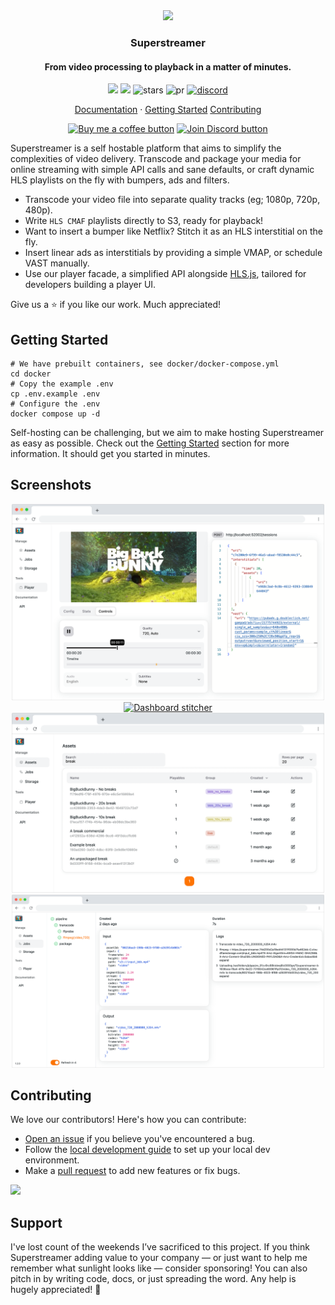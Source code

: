 <div align="center">
  <img src="./public/logo-mascotte.png" width="140" />

  <h3>Superstreamer</h3>
  <h4>From video processing to playback in a matter of minutes.</h4>
  
  <p align="center">
    <img src="https://img.shields.io/github/license/matvp91/superstreamer?v=1">
    <img src="https://img.shields.io/github/last-commit/matvp91/superstreamer?v=1">
    <img src="https://img.shields.io/github/stars/matvp91/superstreamer?v=1" alt="stars">
    <img src="https://img.shields.io/badge/PR's-welcome-0437F2" alt="pr">
    <a href="https://discord.gg/4hXgz9EsF4">
      <img src="https://img.shields.io/discord/1290252589522223166?v=1" alt="discord">
    </a>
  </p>

  <p align="center">
    <a href="https://superstreamer.xyz">Documentation</a> · 
    <a href="https://superstreamer.xyz/guide/getting-started.html">Getting Started</a>
    <a href="#contributing">Contributing</a>
  </p>

[<img src="./public/button-buy-me-a-coffee.png" width="150" alt="Buy me a coffee button"/>](https://www.buymeacoffee.com/matvp91)
[<img src="./public/button-join-discord.png" width="136" alt="Join Discord button"/>](https://discord.gg/4hXgz9EsF4)

</div>

Superstreamer is a self hostable platform that aims to simplify the complexities of video delivery. Transcode and package your media for online streaming with simple API calls and sane defaults, or craft dynamic HLS playlists on the fly with bumpers, ads and filters.

- Transcode your video file into separate quality tracks (eg; 1080p, 720p, 480p).
- Write `HLS CMAF` playlists directly to S3, ready for playback!
- Want to insert a bumper like Netflix? Stitch it as an HLS interstitial on the fly.
- Insert linear ads as interstitials by providing a simple VMAP, or schedule VAST manually.
- Use our player facade, a simplified API alongside [HLS.js](https://github.com/video-dev/hls.js), tailored for developers building a player UI.

Give us a ⭐ if you like our work. Much appreciated!

## Getting Started

```shell
# We have prebuilt containers, see docker/docker-compose.yml
cd docker
# Copy the example .env
cp .env.example .env
# Configure the .env
docker compose up -d
```

Self-hosting can be challenging, but we aim to make hosting Superstreamer as easy as possible. Check out the [Getting Started](https://superstreamer.xyz/guide/getting-started.html) section for more information. It should get you started in minutes.

## Screenshots

<div align="center">
  <a href="https://raw.githubusercontent.com/superstreamerapp/superstreamer/main/docs/public/dashboard-stitcher.png" target="_blank">
    <img width="500" alt="Dashboard stitcher" src="https://raw.githubusercontent.com/superstreamerapp/superstreamer/main/docs/public/dashboard-stitcher.png" />
  </a>
  <a href="https://raw.githubusercontent.com/superstreamerapp/superstreamer/main/docs/public/dashboard-api.png" target="_blank">
    <img width="500" alt="Dashboard stitcher" src="https://raw.githubusercontent.com/superstreamerapp/superstreamer/main/docs/public/dashboard-api.png" />
  </a>
  <a href="https://raw.githubusercontent.com/superstreamerapp/superstreamer/main/docs/public/dashboard-assets.png" target="_blank">
    <img width="500" alt="Dashboard assets" src="https://raw.githubusercontent.com/superstreamerapp/superstreamer/main/docs/public/dashboard-assets.png" />
  </a>
  <a href="https://raw.githubusercontent.com/superstreamerapp/superstreamer/main/docs/public/dashboard-job.png" target="_blank">
    <img width="500" alt="Dashboard job" src="https://raw.githubusercontent.com/superstreamerapp/superstreamer/main/docs/public/dashboard-job.png" />
  </a>
</div>

## Contributing

We love our contributors! Here's how you can contribute:

- [Open an issue](https://github.com/superstreamerapp/superstreamer/issues) if you believe you've encountered a bug.
- Follow the [local development guide](https://superstreamer.xyz/guide/getting-started.html) to set up your local dev environment.
- Make a [pull request](https://github.com/superstreamerapp/superstreamer/pull) to add new features or fix bugs.

<a href="https://github.com/superstreamerapp/superstreamer/graphs/contributors">
  <img width="200" src="https://contrib.rocks/image?repo=superstreamerapp/superstreamer" />
</a>

## Support

I've lost count of the weekends I’ve sacrificed to this project. If you think Superstreamer adding value to your company — or just want to help me remember what sunlight looks like — consider sponsoring! You can also pitch in by writing code, docs, or just spreading the word. Any help is hugely appreciated! 🥰
